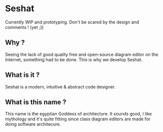 # Seshat
Currently WIP and prototyping. Don't be scared by the design and comments ! (yet ;))
## Why ?
Seeing the lack of good quality free and open-source diagram editor on the Internet, something had to be done. This is why we develop Seshat.

## What is it ?
Seshat is a modern, intuitive & abstract code designer.

## What is this name ?
This name is the egyptian Goddess of architecture. It sounds good, I like mythology and it's quite fitting since class diagram editors are made for doing software architecure.
